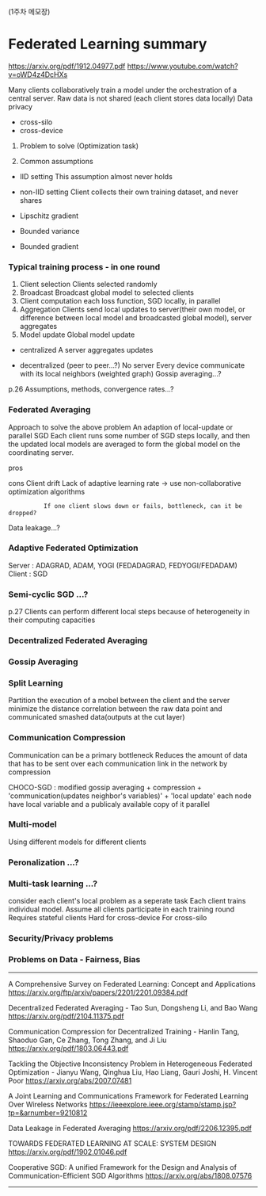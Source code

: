 (1주차 메모장)
# Federated Learning summary

<https://arxiv.org/pdf/1912.04977.pdf>
<https://www.youtube.com/watch?v=oWD4z4DcHXs>

Many clients collaboratively train a model under the orchestration of a central server.
Raw data is not shared (each client stores data locally)
              Data privacy
- cross-silo
- cross-device

1. Problem to solve (Optimization task)

2. Common assumptions
- IID setting
              This assumption almost never holds

- non-IID setting
              Client collects their own training dataset, and never shares

- Lipschitz gradient
- Bounded variance
- Bounded gradient

### Typical training process - in one round
1. Client selection
              Clients selected randomly
2. Broadcast
              Broadcast global model to selected clients
3. Client computation
              each loss function, SGD locally, in parallel
4. Aggregation
              Clients send local updates to server(their own model, or difference between local model and broadcasted global model), server aggregates
5. Model update
              Global model update


- centralized
              A server aggregates updates

- decentralized (peer to peer...?)
              No server
              Every device communicate with its local neighbors (weighted graph)
              Gossip averaging...?

p.26 Assumptions, methods, convergence rates...?

### Federated Averaging
Approach to solve the above problem
An adaption of local-update or parallel SGD
Each client runs some number of SGD steps locally, and then the updated local models are averaged to form the global model on the coordinating server.

pros

cons
              Client drift
              Lack of adaptive learning rate
              -> use non-collaborative optimization algorithms

              If one client slows down or fails, bottleneck, can it be dropped?

Data leakage...?

### Adaptive Federated Optimization
Server : ADAGRAD, ADAM, YOGI (FEDADAGRAD, FEDYOGI/FEDADAM)
Client : SGD

### Semi-cyclic SGD ...?
p.27
Clients can perform different local steps because of heterogeneity in their computing capacities

### Decentralized Federated Averaging

### Gossip Averaging

### Split Learning
Partition the execution of a mobel between the client and the server
minimize the distance correlation between the raw data point and communicated smashed data(outputs at the cut layer)

### Communication Compression
Communication can be a primary bottleneck
Reduces the amount of data that has to be sent over each communication link in the network by compression

CHOCO-SGD : modified gossip averaging + compression + 'communication(updates neighbor's variables)' + 'local update'
              each node have local variable and a publicaly available copy of it
              parallel

### Multi-model
Using different models for different clients

### Peronalization ...?

### Multi-task learning ...?
consider each client's local problem as a seperate task
Each client trains individual model.
Assume all clients participate in each training round
Requires stateful clients
Hard for cross-device
For cross-silo

### Security/Privacy problems

### Problems on Data - Fairness, Bias

------------------------------------------------------------------------------------------------------------

A Comprehensive Survey on Federated Learning: Concept and Applications
<https://arxiv.org/ftp/arxiv/papers/2201/2201.09384.pdf>

Decentralized Federated Averaging - Tao Sun, Dongsheng Li, and Bao Wang
<https://arxiv.org/pdf/2104.11375.pdf>

Communication Compression for Decentralized Training - Hanlin Tang, Shaoduo Gan, Ce Zhang, Tong Zhang, and Ji Liu
<https://arxiv.org/pdf/1803.06443.pdf>

Tackling the Objective Inconsistency Problem in Heterogeneous Federated Optimization - Jianyu Wang, Qinghua Liu, Hao Liang, Gauri Joshi, H. Vincent Poor
<https://arxiv.org/abs/2007.07481>

A Joint Learning and Communications Framework for Federated Learning Over Wireless Networks
<https://ieeexplore.ieee.org/stamp/stamp.jsp?tp=&arnumber=9210812>

Data Leakage in Federated Averaging
<https://arxiv.org/pdf/2206.12395.pdf>

TOWARDS FEDERATED LEARNING AT SCALE: SYSTEM DESIGN
<https://arxiv.org/pdf/1902.01046.pdf>

Cooperative SGD: A unified Framework for the Design and Analysis of Communication-Efficient SGD Algorithms
<https://arxiv.org/abs/1808.07576>

-------------------------------------------------------------------------------------------------------------
